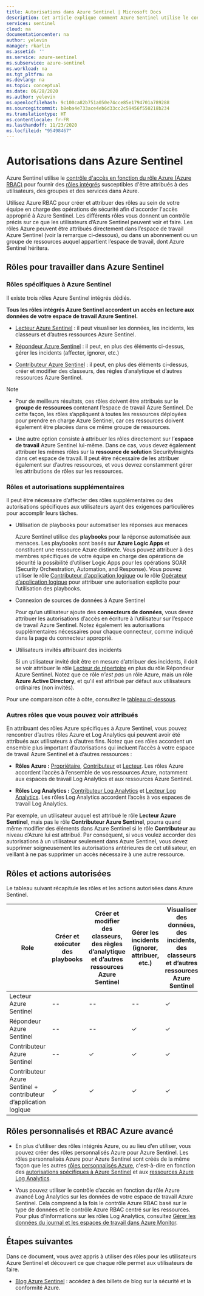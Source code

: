 ```yaml
---
title: Autorisations dans Azure Sentinel | Microsoft Docs
description: Cet article explique comment Azure Sentinel utilise le contrôle d'accès en fonction du rôle Azure pour attribuer des autorisations à des utilisateurs, et il identifie les actions autorisées pour chaque rôle.
services: sentinel
cloud: na
documentationcenter: na
author: yelevin
manager: rkarlin
ms.assetid: ''
ms.service: azure-sentinel
ms.subservice: azure-sentinel
ms.workload: na
ms.tgt_pltfrm: na
ms.devlang: na
ms.topic: conceptual
ms.date: 06/28/2020
ms.author: yelevin
ms.openlocfilehash: 9c100ca82b751a050e74cce85e1794701a789288
ms.sourcegitcommit: b8eba4e733ace4eb6d33cc2c59456f550218b234
ms.translationtype: HT
ms.contentlocale: fr-FR
ms.lasthandoff: 11/23/2020
ms.locfileid: "95498467"
---
```

# <a name="permissions-in-azure-sentinel"></a>Autorisations dans Azure Sentinel

Azure Sentinel utilise le [contrôle d'accès en fonction du rôle Azure (Azure RBAC)](../role-based-access-control/role-assignments-portal.md) pour fournir des [rôles intégrés](../role-based-access-control/built-in-roles.md) susceptibles d'être attribués à des utilisateurs, des groupes et des services dans Azure.

Utilisez Azure RBAC pour créer et attribuer des rôles au sein de votre équipe en charge des opérations de sécurité afin d'accorder l'accès approprié à Azure Sentinel. Les différents rôles vous donnent un contrôle précis sur ce que les utilisateurs d’Azure Sentinel peuvent voir et faire. Les rôles Azure peuvent être attribués directement dans l’espace de travail Azure Sentinel (voir la remarque ci-dessous), ou dans un abonnement ou un groupe de ressources auquel appartient l’espace de travail, dont Azure Sentinel héritera.

## <a name="roles-for-working-in-azure-sentinel"></a>Rôles pour travailler dans Azure Sentinel

### <a name="azure-sentinel-specific-roles"></a>Rôles spécifiques à Azure Sentinel

Il existe trois rôles Azure Sentinel intégrés dédiés.

**Tous les rôles intégrés Azure Sentinel accordent un accès en lecture aux données de votre espace de travail Azure Sentinel.**

- [Lecteur Azure Sentinel](../role-based-access-control/built-in-roles.md#azure-sentinel-reader) : il peut visualiser les données, les incidents, les classeurs et d’autres ressources Azure Sentinel.

- [Répondeur Azure Sentinel](../role-based-access-control/built-in-roles.md#azure-sentinel-responder) : il peut, en plus des éléments ci-dessus, gérer les incidents (affecter, ignorer, etc.)

- [Contributeur Azure Sentinel](../role-based-access-control/built-in-roles.md#azure-sentinel-contributor) : il peut, en plus des éléments ci-dessus, créer et modifier des classeurs, des règles d’analytique et d’autres ressources Azure Sentinel.

> [!NOTE]
>
> - Pour de meilleurs résultats, ces rôles doivent être attribués sur le **groupe de ressources** contenant l’espace de travail Azure Sentinel. De cette façon, les rôles s’appliquent à toutes les ressources déployées pour prendre en charge Azure Sentinel, car ces ressources doivent également être placées dans ce même groupe de ressources.
>
> - Une autre option consiste à attribuer les rôles directement sur l’**espace de travail** Azure Sentinel lui-même. Dans ce cas, vous devez également attribuer les mêmes rôles sur la **ressource de solution** SecurityInsights dans cet espace de travail. Il peut être nécessaire de les attribuer également sur d’autres ressources, et vous devrez constamment gérer les attributions de rôles sur les ressources.

### <a name="additional-roles-and-permissions"></a>Rôles et autorisations supplémentaires

Il peut être nécessaire d’affecter des rôles supplémentaires ou des autorisations spécifiques aux utilisateurs ayant des exigences particulières pour accomplir leurs tâches.

- Utilisation de playbooks pour automatiser les réponses aux menaces

    Azure Sentinel utilise des **playbooks** pour la réponse automatisée aux menaces. Les playbooks sont basés sur **Azure Logic Apps** et constituent une ressource Azure distincte. Vous pouvez attribuer à des membres spécifiques de votre équipe en charge des opérations de sécurité la possibilité d’utiliser Logic Apps pour les opérations SOAR (Security Orchestration, Automation, and Response). Vous pouvez utiliser le rôle [Contributeur d’application logique](../role-based-access-control/built-in-roles.md#logic-app-contributor) ou le rôle [Opérateur d’application logique](../role-based-access-control/built-in-roles.md#logic-app-operator) pour attribuer une autorisation explicite pour l’utilisation des playbooks.

- Connexion de sources de données à Azure Sentinel

    Pour qu’un utilisateur ajoute des **connecteurs de données**, vous devez attribuer les autorisations d’accès en écriture à l’utilisateur sur l’espace de travail Azure Sentinel. Notez également les autorisations supplémentaires nécessaires pour chaque connecteur, comme indiqué dans la page du connecteur approprié.

- Utilisateurs invités attribuant des incidents

    Si un utilisateur invité doit être en mesure d’attribuer des incidents, il doit se voir attribuer le rôle [Lecteur de répertoire](../active-directory/roles/permissions-reference.md#directory-readers) en plus du rôle Répondeur Azure Sentinel. Notez que ce rôle *n'est pas* un rôle Azure, mais un rôle **Azure Active Directory**, et qu'il est attribué par défaut aux utilisateurs ordinaires (non invités). 

Pour une comparaison côte à côte, consultez le [tableau ci-dessous](#roles-and-allowed-actions).

### <a name="other-roles-you-might-see-assigned"></a>Autres rôles que vous pouvez voir attribués

En attribuant des rôles Azure spécifiques à Azure Sentinel, vous pouvez rencontrer d’autres rôles Azure et Log Analytics qui peuvent avoir été attribués aux utilisateurs à d’autres fins. Notez que ces rôles accordent un ensemble plus important d’autorisations qui incluent l’accès à votre espace de travail Azure Sentinel et à d’autres ressources :

- **Rôles Azure :** [Propriétaire](../role-based-access-control/built-in-roles.md#owner), [Contributeur](../role-based-access-control/built-in-roles.md#contributor) et [Lecteur](../role-based-access-control/built-in-roles.md#reader). Les rôles Azure accordent l’accès à l’ensemble de vos ressources Azure, notamment aux espaces de travail Log Analytics et aux ressources Azure Sentinel.

- **Rôles Log Analytics :** [Contributeur Log Analytics](../role-based-access-control/built-in-roles.md#log-analytics-contributor) et [Lecteur Log Analytics](../role-based-access-control/built-in-roles.md#log-analytics-reader). Les rôles Log Analytics accordent l’accès à vos espaces de travail Log Analytics. 

Par exemple, un utilisateur auquel est attribué le rôle **Lecteur Azure Sentinel**, mais pas le rôle **Contributeur Azure Sentinel**, pourra quand même modifier des éléments dans Azure Sentinel si le rôle **Contributeur** au niveau d’Azure lui est attribué. Par conséquent, si vous voulez accorder des autorisations à un utilisateur seulement dans Azure Sentinel, vous devez supprimer soigneusement les autorisations antérieures de cet utilisateur, en veillant à ne pas supprimer un accès nécessaire à une autre ressource.

## <a name="roles-and-allowed-actions"></a>Rôles et actions autorisées

Le tableau suivant récapitule les rôles et les actions autorisées dans Azure Sentinel. 

| Role | Créer et exécuter des playbooks| Créer et modifier des classeurs, des règles d’analytique et d’autres ressources Azure Sentinel | Gérer les incidents (ignorer, attribuer, etc.) | Visualiser des données, des incidents, des classeurs et d’autres ressources Azure Sentinel |
|---|---|---|---|---|
| Lecteur Azure Sentinel | -- | -- | -- | &#10003; |
| Répondeur Azure Sentinel | -- | -- | &#10003; | &#10003; |
| Contributeur Azure Sentinel | -- | &#10003; | &#10003; | &#10003; |
| Contributeur Azure Sentinel + contributeur d’application logique | &#10003; | &#10003; | &#10003; | &#10003; |

## <a name="custom-roles-and-advanced-azure-rbac"></a>Rôles personnalisés et RBAC Azure avancé

- En plus d’utiliser des rôles intégrés Azure, ou au lieu d’en utiliser, vous pouvez créer des rôles personnalisés Azure pour Azure Sentinel. Les rôles personnalisés Azure pour Azure Sentinel sont créés de la même façon que les autres [rôles personnalisés Azure](../role-based-access-control/custom-roles-rest.md#create-a-custom-role), c'est-à-dire en fonction des [autorisations spécifiques à Azure Sentinel](../role-based-access-control/resource-provider-operations.md#microsoftsecurityinsights) et aux [ressources Azure Log Analytics](../role-based-access-control/resource-provider-operations.md#microsoftoperationalinsights).

- Vous pouvez utiliser le contrôle d’accès en fonction du rôle Azure avancé Log Analytics sur les données de votre espace de travail Azure Sentinel. Cela comprend à la fois le contrôle Azure RBAC basé sur le type de données et le contrôle Azure RBAC centré sur les ressources. Pour plus d'informations sur les rôles Log Analytics, consultez [Gérer les données du journal et les espaces de travail dans Azure Monitor](../azure-monitor/platform/manage-access.md#manage-access-using-workspace-permissions).

## <a name="next-steps"></a>Étapes suivantes

Dans ce document, vous avez appris à utiliser des rôles pour les utilisateurs Azure Sentinel et découvert ce que chaque rôle permet aux utilisateurs de faire.

* [Blog Azure Sentinel](https://aka.ms/azuresentinelblog) : accédez à des billets de blog sur la sécurité et la conformité Azure.
